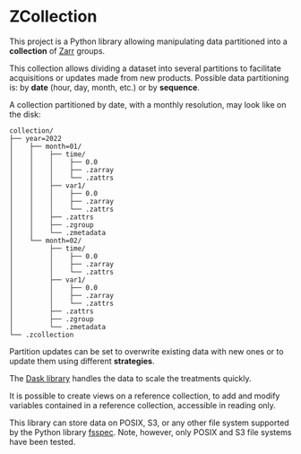 # ZCollection

This project is a Python library allowing manipulating data partitioned into a
**collection** of [Zarr](https://zarr.readthedocs.io/en/stable/) groups.

This collection allows dividing a dataset into several partitions to facilitate
acquisitions or updates made from new products. Possible data partitioning is:
by **date** (hour, day, month, etc.) or by **sequence**.

A collection partitioned by date, with a monthly resolution, may look like on
the disk:

    collection/
    ├── year=2022
    │    ├── month=01/
    │    │    ├── time/
    │    │    │    ├── 0.0
    │    │    │    ├── .zarray
    │    │    │    └── .zattrs
    │    │    ├── var1/
    │    │    │    ├── 0.0
    │    │    │    ├── .zarray
    │    │    │    └── .zattrs
    │    │    ├── .zattrs
    │    │    ├── .zgroup
    │    │    └── .zmetadata
    │    └── month=02/
    │         ├── time/
    │         │    ├── 0.0
    │         │    ├── .zarray
    │         │    └── .zattrs
    │         ├── var1/
    │         │    ├── 0.0
    │         │    ├── .zarray
    │         │    └── .zattrs
    │         ├── .zattrs
    │         ├── .zgroup
    │         └── .zmetadata
    └── .zcollection

Partition updates can be set to overwrite existing data with new ones or to
update them using different **strategies**.

The [Dask library](https://dask.org/) handles the data to scale the treatments
quickly.

It is possible to create views on a reference collection, to add and modify
variables contained in a reference collection, accessible in reading only.

This library can store data on POSIX, S3, or any other file system supported by
the Python library [fsspec](https://filesystem-spec.readthedocs.io/en/latest/).
Note, however, only POSIX and S3 file systems have been tested.

